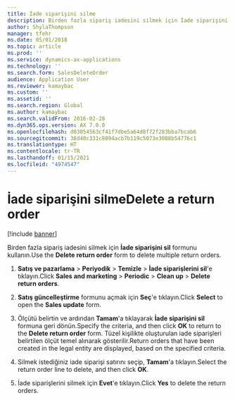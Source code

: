 ```yaml
---
title: İade siparişini silme
description: Birden fazla sipariş iadesini silmek için İade siparişini sil formunu kullanın.
author: ShylaThompson
manager: tfehr
ms.date: 05/01/2018
ms.topic: article
ms.prod: ''
ms.service: dynamics-ax-applications
ms.technology: ''
ms.search.form: SalesDeleteOrder
audience: Application User
ms.reviewer: kamaybac
ms.custom: ''
ms.assetid: ''
ms.search.region: Global
ms.author: kamaybac
ms.search.validFrom: 2016-02-28
ms.dyn365.ops.version: AX 7.0.0
ms.openlocfilehash: d03054563cf41f7dbe5a64d8f72f283bba7bcab6
ms.sourcegitcommit: 38d40c331c8894acb7b119c5073e3088b54776c1
ms.translationtype: HT
ms.contentlocale: tr-TR
ms.lasthandoff: 01/15/2021
ms.locfileid: "4974547"
---
```

# <a name="delete-a-return-order"></a><span data-ttu-id="fa672-103">İade siparişini silme</span><span class="sxs-lookup"><span data-stu-id="fa672-103">Delete a return order</span></span> 

[!include [banner](../includes/banner.md)]


<span data-ttu-id="fa672-104">Birden fazla sipariş iadesini silmek için **İade siparişini sil** formunu kullanın.</span><span class="sxs-lookup"><span data-stu-id="fa672-104">Use the **Delete return order** form to delete multiple return orders.</span></span>

1.  <span data-ttu-id="fa672-105">**Satış ve pazarlama** \> **Periyodik** \> **Temizle** \> **İade siparişlerini sil**'e tıklayın.</span><span class="sxs-lookup"><span data-stu-id="fa672-105">Click **Sales and marketing** \> **Periodic** \> **Clean up** \> **Delete return orders**.</span></span>

2.  <span data-ttu-id="fa672-106">**Satış güncelleştirme** formunu açmak için **Seç**'e tıklayın.</span><span class="sxs-lookup"><span data-stu-id="fa672-106">Click **Select** to open the **Sales update** form.</span></span>

3.  <span data-ttu-id="fa672-107">Ölçütü belirtin ve ardından **Tamam**'a tıklayarak **İade siparişini sil** formuna geri dönün.</span><span class="sxs-lookup"><span data-stu-id="fa672-107">Specify the criteria, and then click **OK** to return to the **Delete return order** form.</span></span> <span data-ttu-id="fa672-108">Tüzel kişilikte oluşturulan iade siparişleri belirtilen ölçüt temel alınarak gösterilir.</span><span class="sxs-lookup"><span data-stu-id="fa672-108">Return orders that have been created in the legal entity are displayed, based on the specified criteria.</span></span>

4.  <span data-ttu-id="fa672-109">Silmek istediğiniz iade siparişi satırını seçip, **Tamam**'a tıklayın.</span><span class="sxs-lookup"><span data-stu-id="fa672-109">Select the return order line to delete, and then click **OK**.</span></span>

5.  <span data-ttu-id="fa672-110">İade siparişlerini silmek için **Evet**'e tıklayın.</span><span class="sxs-lookup"><span data-stu-id="fa672-110">Click **Yes** to delete the return orders.</span></span>



